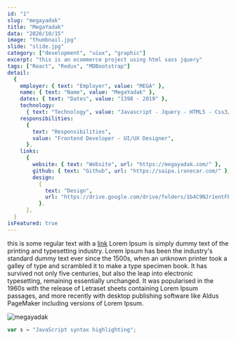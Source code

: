 ```yaml
---
id: "1"
slug: "megayadak"
title: "MegaYadak"
data: "2020/10/15"
image: "thumbnail.jpg"
slide: "slide.jpg"
category: ["development", "uiux", "graphic"]
excerpt: "this is an ecommerce project using html sass jquery"
tags: ["React", "Redux", "MDBootstrap"]
detail:
  {
    employer: { text: "Employer", value: "MEGA" },
    name: { text: "Name", value: "MegaYadak" },
    dates: { text: "Dates", value: "1398 - 2019" },
    technology:
      { text: "Technology", value: "Javascript - Jquery - HTML5 - Css3/Sass" },
    responsibilities:
      {
        text: "Responsibilities",
        value: "Frontend Developer - UI/UX Designer",
      },
    links:
      {
        website: { text: "Website", url: "https://megayadak.com/" },
        github: { text: "Github", url: "https://saipa.iranecar.com/" },
        design:
          {
            text: "Design",
            url: "https://drive.google.com/drive/folders/1b4C9NJr1entFB_nf6AxxbHPGJ7gVPYVW?usp=sharing",
          },
      },
  }
isFeatured: true
---
```

this is some regular text with a [link](https://megayadak.com) Lorem Ipsum is simply dummy text of the printing and typesetting industry. Lorem Ipsum has been the industry's standard dummy text ever since the 1500s, when an unknown printer took a galley of type and scrambled it to make a type specimen book. It has survived not only five centuries, but also the leap into electronic typesetting, remaining essentially unchanged. It was popularised in the 1960s with the release of Letraset sheets containing Lorem Ipsum passages, and more recently with desktop publishing software like Aldus PageMaker including versions of Lorem Ipsum.

![megayadak](img01.jpg)

```js
var s = "JavaScript syntax highlighting";
```

